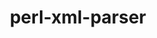 ---
title: "perl-xml-parser"
layout: cache
categories: [package, develop]
meta: {"versions": ["2.47"], "compilers": ["gcc@=11.4.0", "oneapi@=2024.2.0"], "oss": ["ubuntu22.04"], "platforms": ["linux"], "targets": ["x86_64_v3"], "stacks": ["e4s", "e4s-oneapi", "root"], "num_specs": 4, "num_specs_by_stack": {"e4s": 3, "root": 4, "e4s-oneapi": 1}}
spec_details: [{"hash": "ayv6bqh4w7mazmjjznvdysi5g3u3ppch", "compiler": "gcc@=11.4.0", "versions": ["2.47"], "os": "ubuntu22.04", "platform": "linux", "target": "x86_64_v3", "variants": ["build_system=perl"], "stacks": ["e4s", "root"], "size": "-", "tarball": "https://binaries.spack.io/develop/build_cache/linux-ubuntu22.04-x86_64_v3/gcc-11.4.0/perl-xml-parser-2.47/linux-ubuntu22.04-x86_64_v3-gcc-11.4.0-perl-xml-parser-2.47-ayv6bqh4w7mazmjjznvdysi5g3u3ppch.spack"}, {"hash": "32fqpepwvqqrm756m2qwcxhwqbipgsf5", "compiler": "gcc@=11.4.0", "versions": ["2.47"], "os": "ubuntu22.04", "platform": "linux", "target": "x86_64_v3", "variants": ["build_system=perl"], "stacks": ["e4s", "root"], "size": "-", "tarball": "https://binaries.spack.io/develop/build_cache/linux-ubuntu22.04-x86_64_v3/gcc-11.4.0/perl-xml-parser-2.47/linux-ubuntu22.04-x86_64_v3-gcc-11.4.0-perl-xml-parser-2.47-32fqpepwvqqrm756m2qwcxhwqbipgsf5.spack"}, {"hash": "qbi453hlu2uvph5oozti4bhafvtthvk4", "compiler": "gcc@=11.4.0", "versions": ["2.47"], "os": "ubuntu22.04", "platform": "linux", "target": "x86_64_v3", "variants": ["build_system=perl"], "stacks": ["e4s", "root"], "size": "-", "tarball": "https://binaries.spack.io/develop/build_cache/linux-ubuntu22.04-x86_64_v3/gcc-11.4.0/perl-xml-parser-2.47/linux-ubuntu22.04-x86_64_v3-gcc-11.4.0-perl-xml-parser-2.47-qbi453hlu2uvph5oozti4bhafvtthvk4.spack"}, {"hash": "jnslaygw7uexwlkjxwgkrovow7eboenq", "compiler": "oneapi@=2024.2.0", "versions": ["2.47"], "os": "ubuntu22.04", "platform": "linux", "target": "x86_64_v3", "variants": ["build_system=perl"], "stacks": ["e4s-oneapi", "root"], "size": "-", "tarball": "https://binaries.spack.io/develop/build_cache/linux-ubuntu22.04-x86_64_v3/oneapi-2024.2.0/perl-xml-parser-2.47/linux-ubuntu22.04-x86_64_v3-oneapi-2024.2.0-perl-xml-parser-2.47-jnslaygw7uexwlkjxwgkrovow7eboenq.spack"}]
---